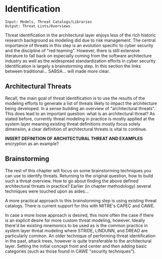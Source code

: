 # Identification

```
Input: Models, Threat Catalogs/Libraries
Output: Threat Lists/Overviews
```
Threat identification in the architectural layer enjoys less of the rich historic research background as modeling did due to risk management.
The central importance of threats in this step is an evolution specific to cyber security and the discipline of "red teaming".
However, there is still extensive literature to fall back on especially coming from the software architecture industry as well as the widespread standardization efforts in cyber security.
Identification is largely a brainstorming step.
In this section the links between traditional... SABSA... will made more clear.


## Architectural Threats
Recall, the main goal of threat identification is to use the results of the modeling efforts to generate a list of threats likely to impact the architecture being developed.
In a sense building an overview of "architectural threats".
This does lead to an important question: what is an architectural threat?
As stated before, currently threat modeling in practice is mostly applied at the system layer meaning existing threat definitions mostly focus solely dimension, a clear definition of architectural threats is vital to continue.

**INSERT DEFINITION OF ARCHITECTURAL THREAT AND EXAMPLES**
encryption as an example?

## Brainstorming
The rest of this chapter will focus on some brainstorming techniques you can use to identify threats.
Returning to the original question, how to build such a threat overview.
How to go about finding the above defined architectural threats in practice?
Earlier (in chapter methodology) several techniques were touched upon as aides...

A more practical approach to this brainstorming step is using existing threat catalogs.
There is current support for this with MITRE's CAPEC and CAWE.

In case a more loose approach is desired, this more often the case if there is an explicit desire for more custom threat modeling, however.
Ideally there'd be existing mnemonics to be used as is the common practice in system layer threat modeling where STRIDE, LINDUNN, and DREAD are particularly common.
An older technique of performing threat identification in the past, attack trees, however is quite transferable to the architectural layer.
Setting the initial concept front and center and then adding basic categories (such as those found in CAWE "security techniques").
